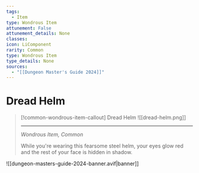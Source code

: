 ```yaml
---
tags:
  - Item
type: Wondrous Item
attunement: False
attunement_details: None
classes:
icon: LiComponent
rarity: Common
type: Wondrous Item
type_details: None
sources: 
  - "[[Dungeon Master's Guide 2024]]"
---
```

# Dread Helm
>[!common-wondrous-item-callout] Dread Helm
>![[dread-helm.png]]
>
>- - -
>_Wondrous Item, Common_
>
>While you're wearing this fearsome steel helm, your eyes glow red and the rest of your face is hidden in shadow.
>


![[dungeon-masters-guide-2024-banner.avif|banner]]